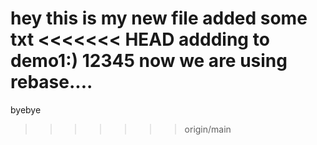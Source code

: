 hey this is my new file
added some txt
<<<<<<< HEAD
addding to demo1:)
12345
now we are using rebase....
=======
byebye
>>>>>>> origin/main
